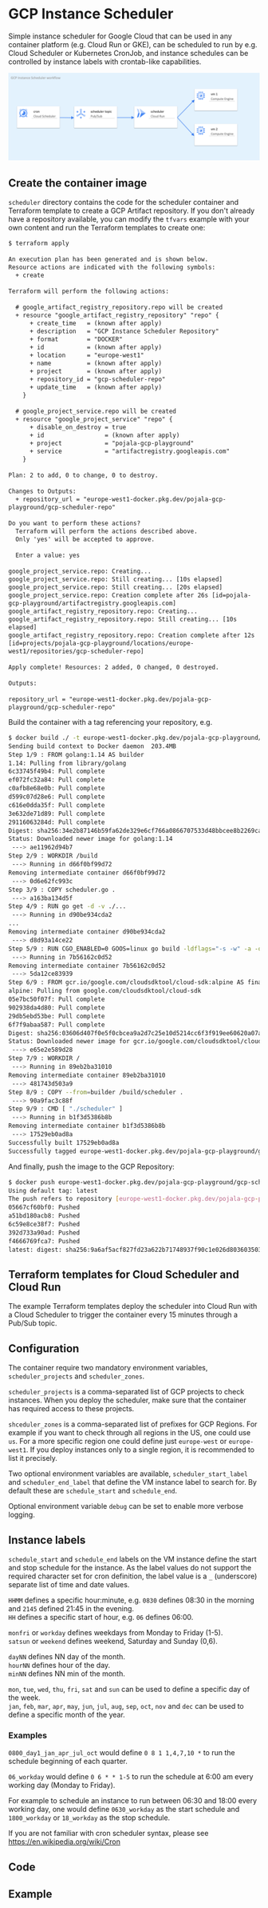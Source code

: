 # GCP Instance Scheduler

Simple instance scheduler for Google Cloud that can be used in any container platform (e.g. Cloud Run or GKE), can be scheduled to run by e.g. Cloud Scheduler or Kubernetes CronJob, and instance schedules can be controlled by instance labels with crontab-like capabilities.

![Scheduler workflow](scheduler.png)

## Create the container image

`scheduler` directory contains the code for the scheduler container and Terraform template to create a GCP Artifact repository.  If you don't already have a repository available, you can
modify the `tfvars` example with your own content and run the Terraform templates to create one:

```hashicorp
$ terraform apply

An execution plan has been generated and is shown below.
Resource actions are indicated with the following symbols:
  + create

Terraform will perform the following actions:

  # google_artifact_registry_repository.repo will be created
  + resource "google_artifact_registry_repository" "repo" {
      + create_time   = (known after apply)
      + description   = "GCP Instance Scheduler Repository"
      + format        = "DOCKER"
      + id            = (known after apply)
      + location      = "europe-west1"
      + name          = (known after apply)
      + project       = (known after apply)
      + repository_id = "gcp-scheduler-repo"
      + update_time   = (known after apply)
    }

  # google_project_service.repo will be created
  + resource "google_project_service" "repo" {
      + disable_on_destroy = true
      + id                 = (known after apply)
      + project            = "pojala-gcp-playground"
      + service            = "artifactregistry.googleapis.com"
    }

Plan: 2 to add, 0 to change, 0 to destroy.

Changes to Outputs:
  + repository_url = "europe-west1-docker.pkg.dev/pojala-gcp-playground/gcp-scheduler-repo"

Do you want to perform these actions?
  Terraform will perform the actions described above.
  Only 'yes' will be accepted to approve.

  Enter a value: yes

google_project_service.repo: Creating...
google_project_service.repo: Still creating... [10s elapsed]
google_project_service.repo: Still creating... [20s elapsed]
google_project_service.repo: Creation complete after 26s [id=pojala-gcp-playground/artifactregistry.googleapis.com]
google_artifact_registry_repository.repo: Creating...
google_artifact_registry_repository.repo: Still creating... [10s elapsed]
google_artifact_registry_repository.repo: Creation complete after 12s [id=projects/pojala-gcp-playground/locations/europe-west1/repositories/gcp-scheduler-repo]

Apply complete! Resources: 2 added, 0 changed, 0 destroyed.

Outputs:

repository_url = "europe-west1-docker.pkg.dev/pojala-gcp-playground/gcp-scheduler-repo"
```

Build the container with a tag referencing your repository, e.g.

```bash
$ docker build ./ -t europe-west1-docker.pkg.dev/pojala-gcp-playground/gcp-scheduler-repo/gcp_instance_scheduler:latest
Sending build context to Docker daemon  203.4MB
Step 1/9 : FROM golang:1.14 AS builder
1.14: Pulling from library/golang
6c33745f49b4: Pull complete
ef072fc32a84: Pull complete
c0afb8e68e0b: Pull complete
d599c07d28e6: Pull complete
c616e0dda35f: Pull complete
3e632de71d89: Pull complete
29116063284d: Pull complete
Digest: sha256:34e2b87146b59fa62de329e6cf766a0866707533d48bbcee8b2269cabf878b9c
Status: Downloaded newer image for golang:1.14
 ---> ae11962d94b7
Step 2/9 : WORKDIR /build
 ---> Running in d66f0bf99d72
Removing intermediate container d66f0bf99d72
 ---> 0d6e62fc993c
Step 3/9 : COPY scheduler.go .
 ---> a163ba134d5f
Step 4/9 : RUN go get -d -v ./...
 ---> Running in d90be934cda2
...
Removing intermediate container d90be934cda2
 ---> d8d93a14ce22
Step 5/9 : RUN CGO_ENABLED=0 GOOS=linux go build -ldflags="-s -w" -a -o scheduler
 ---> Running in 7b56162c0d52
Removing intermediate container 7b56162c0d52
 ---> 5da12ce83939
Step 6/9 : FROM gcr.io/google.com/cloudsdktool/cloud-sdk:alpine AS final
alpine: Pulling from google.com/cloudsdktool/cloud-sdk
05e7bc50f07f: Pull complete
902938da4d80: Pull complete
29db5ebd53be: Pull complete
6f7f9abaa587: Pull complete
Digest: sha256:03606d407f0e5f0cbcea9a2d7c25e10d5214cc6f3f919ee60620a07a9355a773
Status: Downloaded newer image for gcr.io/google.com/cloudsdktool/cloud-sdk:alpine
 ---> e65e2e589d28
Step 7/9 : WORKDIR /
 ---> Running in 89eb2ba31010
Removing intermediate container 89eb2ba31010
 ---> 481743d503a9
Step 8/9 : COPY --from=builder /build/scheduler .
 ---> 90a9fac3c88f
Step 9/9 : CMD [ "./scheduler" ]
 ---> Running in b1f3d5386b8b
Removing intermediate container b1f3d5386b8b
 ---> 17529eb0ad8a
Successfully built 17529eb0ad8a
Successfully tagged europe-west1-docker.pkg.dev/pojala-gcp-playground/gcp-scheduler-repo/gcp_instance_scheduler:latest
```

And finally, push the image to the GCP Repository:

```bash
$ docker push europe-west1-docker.pkg.dev/pojala-gcp-playground/gcp-scheduler-repo/gcp_instance_scheduler
Using default tag: latest
The push refers to repository [europe-west1-docker.pkg.dev/pojala-gcp-playground/gcp-scheduler-repo/gcp_instance_scheduler]
05667cf60bf0: Pushed
a51bd180acb8: Pushed
6c59e8ce38f7: Pushed
392d733a90ad: Pushed
f4666769fca7: Pushed
latest: digest: sha256:9a6af5acf827fd23a622b71748937f90c1e026d8036035035386077ecf15f3bd size: 1371
```

## Terraform templates for Cloud Scheduler and Cloud Run

The example Terraform templates deploy the scheduler into Cloud Run with a Cloud Scheduler to trigger the container every 15 minutes through a Pub/Sub topic.

## Configuration

The container require two mandatory environment variables, `scheduler_projects` and `scheduler_zones`.

`scheduler_projects` is a comma-separated list of GCP projects to check instances.  When you deploy the scheduler, make sure that the container has required access to these projects.

`shceduler_zones` is a comma-separated list of prefixes for GCP Regions.  For example if you want to check through all regions in the US, one could use `us`.  For a more specific
region one could define just `europe-west` or `europe-west1`.  If you deploy instances only to a single region, it is recommended to list it precisely.

Two optional environment variables are available, `scheduler_start_label` and `scheduler_end_label` that define the VM instance label to search for.  By default these are `schedule_start` and `schedule_end`.

Optional environment variable `debug` can be set to enable more verbose logging.

## Instance labels

`schedule_start` and `schedule_end` labels on the VM instance define the start and stop schedule for the instance.  As the label values do not support the required character set
for cron definition, the label value is a `_` (underscore) separate list of time and date values.

`HHMM` defines a specific hour:minute, e.g. `0830` defines 08:30 in the morning and `2145` defined 21:45 in the evening.  
`HH` defines a specific start of hour, e.g. `06` defines 06:00.

`monfri` or `workday` defines weekdays from Monday to Friday (1-5).  
`satsun` or `weekend` defines weekend, Saturday and Sunday (0,6).

`dayNN` defines NN day of the month.  
`hourNN` defines hour of the day.  
`minNN` defines NN min of the month.

`mon`, `tue`, `wed`, `thu`, `fri`, `sat` and `sun` can be used to define a specific day of the week.  
`jan`, `feb`, `mar`, `apr`, `may`, `jun`, `jul`, `aug`, `sep`, `oct`, `nov` and `dec` can be used to define a specific month of the year.

### Examples

`0800_day1_jan_apr_jul_oct` would define `0 8 1 1,4,7,10 *` to run the schedule beginning of each quarter.

`06_workday` would define `0 6 * * 1-5` to run the schedule at 6:00 am every working day (Monday to Friday).

For example to schedule an instance to run between 06:30 and 18:00 every working day, one would define `0630_workday` as the start schedule and `1800_workday` or `18_workday` as the stop schedule.

If you are not familiar with cron scheduler syntax, please see https://en.wikipedia.org/wiki/Cron

## Code

## Example

